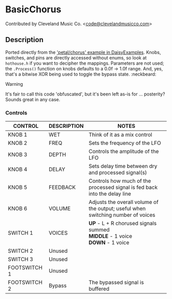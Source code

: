 # BasicChorus

Contributed by Cleveland Music Co. \<<code@clevelandmusicco.com>\>

## Description

Ported directly from the ['petal/chorus' example in DaisyExamples](https://github.com/electro-smith/DaisyExamples/tree/master/petal/chorus). Knobs, switches, and pins are directly accessed without enums, so look at `hothouse.h` if you want to decipher the mappings. Parameters are not used; the `.Process()` function on knobs defaults to a 0.0f -> 1.0f range. And, yes, that's a bitwise XOR being used to toggle the bypass state. :neckbeard:

> [!WARNING]
> It's fair to call this code 'obfuscated', but it's been left as-is for ... posterity? Sounds great in any case.

### Controls

| CONTROL | DESCRIPTION | NOTES |
|-|-|-|
| KNOB 1 | WET | Think of it as a mix control |
| KNOB 2 | FREQ | Sets the frequency of the LFO |
| KNOB 3 | DEPTH | Controls the amplitude of the LFO |
| KNOB 4 | DELAY | Sets delay time between dry and processed signal(s) |
| KNOB 5 | FEEDBACK | Controls how much of the processed signal is fed back into the delay line |
| KNOB 6 | VOLUME | Adjusts the overall volume of the output; useful when switching number of voices |
| SWITCH 1 | VOICES | **UP** - L + R chorused signals summed<br/>**MIDDLE** - 1 voice<br/>**DOWN** - 1 voice |
| SWITCH 2 | Unused |  |
| SWITCH 3 | Unused |  |
| FOOTSWITCH 1 | Unused |  |
| FOOTSWITCH 2 | Bypass | The bypassed signal is buffered |

